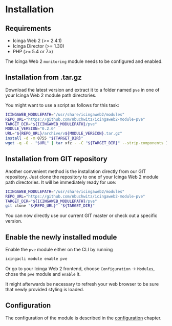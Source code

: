 # Installation

## Requirements

* Icinga Web 2 (&gt;= 2.4.1)
* Icinga Director (&gt;= 1.30)
* PHP (&gt;= 5.4 or 7.x)

The Icinga Web 2 `monitoring` module needs to be configured and enabled.

## Installation from .tar.gz

Download the latest version and extract it to a folder named `pve`
in one of your Icinga Web 2 module path directories.

You might want to use a script as follows for this task:
```sh
ICINGAWEB_MODULEPATH="/usr/share/icingaweb2/modules"
REPO_URL="https://github.com/nbuchwitz/icingaweb2-module-pve"
TARGET_DIR="${ICINGAWEB_MODULEPATH}/pve"
MODULE_VERSION="0.2.0"
URL="${REPO_URL}/archive/v${MODULE_VERSION}.tar.gz"
install -d -m 0755 "${TARGET_DIR}"
wget -q -O - "$URL" | tar xfz - -C "${TARGET_DIR}" --strip-components 1
```

## Installation from GIT repository

Another convenient method is the installation directly from our GIT repository.
Just clone the repository to one of your Icinga Web 2 module path directories.
It will be immediately ready for use:

```sh
ICINGAWEB_MODULEPATH="/usr/share/icingaweb2/modules"
REPO_URL="https://github.com/nbuchwitz/icingaweb2-module-pve"
TARGET_DIR="${ICINGAWEB_MODULEPATH}/pve"
git clone "${REPO_URL}" "${TARGET_DIR}"
```

You can now directly use our current GIT master or check out a specific version.

## Enable the newly installed module

Enable the `pve` module either on the CLI by running

```sh
icingacli module enable pve
```

Or go to your Icinga Web 2 frontend, choose `Configuration` -&gt; `Modules`, chose the `pve` module and `enable` it.

It might afterwards be necessary to refresh your web browser to be sure that
newly provided styling is loaded.

## Configuration

The configuration of the module is described in the [configuration](02-configuration.md) chapter.